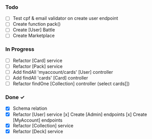 ### Todo

- [ ] Test cpf & email validator on create user endpoint
- [ ] Create function pack()
- [ ] Create [User] Battle
- [ ] Create Marketplace

### In Progress

- [ ] Refactor [Card] service
- [ ] Refactor [Pack] service
- [ ] Add findAll 'myaccount/cards' [User] controller
- [ ] Add findAll 'cards' [Card] controller
- [ ] Refactor findOne [Collection] controller (select cards[])

### Done ✓

- [x] Schema relation
- [x] Refactor [User] service
      [x] Create [Admin] endpoints
      [x] Create [MyAccount] endpoints
- [x] Refactor [Collection] service
- [x] Refactor [Deck] service
